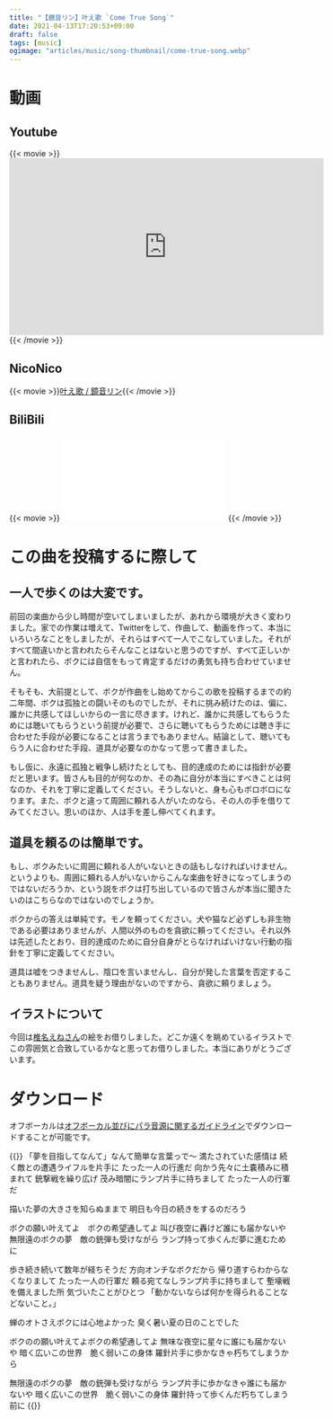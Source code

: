 ```yaml
---
title: "【鏡音リン】叶え歌 `Come True Song`"
date: 2021-04-13T17:20:53+09:00
draft: false
tags: [music]
ogimage: "articles/music/song-thumbnail/come-true-song.webp"
---
```


# 動画
## Youtube
{{< movie >}}<iframe width="560" height="315" src="https://www.youtube.com/embed/sVjF8KukIJU" title="YouTube video player" frameborder="0" allow="accelerometer; autoplay; clipboard-write; encrypted-media; gyroscope; picture-in-picture" allowfullscreen></iframe>{{< /movie >}}

## NicoNico
{{< movie >}}<script type="application/javascript" src="https://embed.nicovideo.jp/watch/sm37166751/script?w=640&h=360"></script><noscript><a href="https://www.nicovideo.jp/watch/sm37166751">叶え歌 / 鏡音リン</a></noscript>{{< /movie >}}

## BiliBili
{{< movie >}}<iframe src="//player.bilibili.com/player.html?aid=838779756&bvid=BV19g4y1v7pt&cid=209725305&page=1" scrolling="no" border="0" frameborder="no" framespacing="0" allowfullscreen="true"> </iframe>{{< /movie >}}

# この曲を投稿するに際して

## 一人で歩くのは大変です。

前回の楽曲から少し時間が空いてしまいましたが、あれから環境が大きく変わりました。家での作業は増えて、Twitterをして、作曲して、動画を作って、本当にいろいろなことをしましたが、それらはすべて一人でこなしていました。それがすべて間違いかと言われたらそんなことはないと思うのですが、すべて正しいかと言われたら、ボクには自信をもって肯定するだけの勇気も持ち合わせていません。

そもそも、大前提として、ボクが作曲をし始めてからこの歌を投稿するまでの約二年間、ボクは孤独との闘いそのものでしたが、それに挑み続けたのは、偏に、誰かに共感してほしいからの一言に尽きます。けれど、誰かに共感してもらうためには聴いてもらうという前提が必要で、さらに聴いてもらうためには聴き手に合わせた手段が必要になることは言うまでもありません。結論として、聴いてもらう人に合わせた手段、道具が必要なのかなって思って書きました。

もし仮に、永遠に孤独と戦争し続けたとしても、目的達成のためには指針が必要だと思います。皆さんも目的が何なのか、その為に自分が本当にすべきことは何なのか、それを丁寧に定義してください。そうしないと、身も心もボロボロになります。また、ボクと違って周囲に頼れる人がいたのなら、その人の手を借りてみてください。思いのほか、人は手を差し伸べてくれます。

## 道具を頼るのは簡単です。

もし、ボクみたいに周囲に頼れる人がいないときの話もしなければいけません。というよりも、周囲に頼れる人がいないからこんな楽曲を好きになってしまうのではないだろうか、という説をボクは打ち出しているので皆さんが本当に聞きたいのはこちらなのではないのでしょうか。

ボクからの答えは単純です。モノを頼ってください。犬や猫など必ずしも非生物である必要はありませんが、人間以外のものを貪欲に頼ってください。それ以外は先述したとおり、目的達成のために自分自身がとらなければいけない行動の指針を丁寧に定義してください。

道具は嘘をつきませんし、陰口を言いませんし、自分が発した言葉を否定することもありません。道具を疑う理由がないのですから、貪欲に頼りましょう。

## イラストについて

今回は[椎名えねさん](https://twitter.com/Shiina_ene%E2%80%8B)の絵をお借りしました。どこか遠くを眺めているイラストでこの雰囲気と合致しているかなと思ってお借りしました。本当にありがとうございます。

# ダウンロード

オフボーカルは[オフボーカル並びにパラ音源に関するガイドライン]({{<absurl>}}/guidelines#オフボーカル並びにパラ音源に関するガイドライン{{</absurl>}})でダウンロードすることが可能です。

{{<lyrics>}}
「夢を目指してなんて」なんて簡単な言葉っで～
満たされていた感情は
続く敵との遭遇ライフルを片手に
たった一人の行進だ
向かう先々に土嚢積みに積まれて
銃撃戦を繰り広げ
茂み暗闇にランプ片手に持ちまして
たった一人の行軍だ

描いた夢の大きさを知らぬままで
明日も今日の続きをするのだろう

ボクの願い叶えてよ　ボクの希望通してよ
叫び夜空に轟けど誰にも届かないや
無限遠のボクの夢　敵の銃弾も受けながら
ランプ持って歩くんだ夢に進むために

歩き続き続いて数年が経ちそうだ
方向オンチなボクだから
帰り道すらわからなくなりまして
たった一人の行軍だ
頼る宛てなしランプ片手に持ちまして
塹壕戦を備えました所
気づいたことがひとつ
「動かないならば何かを得られることなどないこと。」

蝉のオトさえボクには心地よかった
臭く暑い夏の日のことでした

ボクのの願い叶えてよボクの希望通してよ
無味な夜空に星々に誰にも届かないや
暗く広いこの世界　脆く弱いこの身体
羅針片手に歩かなきゃ朽ちてしまうから

無限遠のボクの夢　敵の銃弾も受けながら
ランプ片手に歩かなきゃ誰にも届かないや
暗く広いこの世界　脆く弱いこの身体
羅針持って歩くんだ朽ちてしまう前に
{{</lyrics>}}